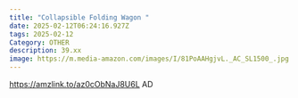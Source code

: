 ```yaml
---
title: "Collapsible Folding Wagon "
date: 2025-02-12T06:24:16.927Z
tags: 2025-02-12
Category: OTHER
description: 39.xx
image: https://m.media-amazon.com/images/I/81PoAAHgjvL._AC_SL1500_.jpg
---
```

https://amzlink.to/az0cObNaJ8U6L   AD